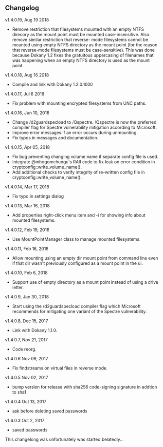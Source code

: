 

Changelog
------------
v1.4.0.19, Aug 19 2018
* Remove restriction that filesystems mounted with an empty NTFS direcory as the mount
  point must be mounted case-insensitive.  Also remove similar restriction that reverse-
  mode filesystems cannot be mounted using empty NTFS directory as the mount point (for
  the reason that reverse-mode filesystems must be case-sensitive).  This was done 
  because Dokany 1.2 fixes the gratuitous uppercasing of filenames that was happening
  when an empty NTFS directory is used as the mount point.
  
v1.4.0.18, Aug 16 2018
* Compile and link with Dokany 1.2.0.1000

v1.4.0.17, Jul 8 2018
* Fix problem with mounting encrypted filesystems from UNC paths.

v1.4.0.16, Jun 10, 2018
* Change /d2guardspecload to /Qspectre.  /Qspectre is now the preferred compiler
  flag for Spectre vulnerability mitigation according to Microsoft.
* Improve error messages if an error occurs during unmounting.
* Fix typos in messages and documentation.

v1.4.0.15, Apr 05, 2018
* Fix bug preventing changing volume name if separate config file is used.
* Integrate @mhogomchungu's RAII code to fix leak on error condition in 
  cryptconfig::write_volume_name().
* Add additional checks to verify integrity of re-written config file in 
  cryptconfig::write_volume_name().

v1.4.0.14, Mar 17, 2018
* Fix typo in settings dialog

v1.4.0.13, Mar 16, 2018
* Add properties right-click menu item and -i for showing info about
  mounted filesystems.

v1.4.0.12, Feb 19, 2018
* Use MountPointManager class to manage mounted filesystems.

v1.4.0.11, Feb 16, 2018
* Allow mounting using an empty dir mount point from command line even if that dir wasn't previously configured as a mount point in the ui.

v1.4.0.10, Feb 6, 2018
* Support use of empty directory as a mount point instead of using a drive letter.

v1.4.0.9, Jan 30, 2018
* Start using the /d2guardspecload compiler flag which Microsoft recommends for mitigating one variant of the Spectre vulnerability.

v1.4.0.8, Dec 15, 2017
* Link with Dokany 1.1.0.

v1.4.0.7,  Nov 21, 2017 
* Code reorg.

v1.4.0.6 Nov 09, 2017
* Fix findstreams on virtual files in reverse mode.

v1.4.0.5 Nov 02, 2017
 * bump version for release with sha256 code-signing signature in addtion to sha1
 
v1.4.0.4 Oct 13, 2017
* ask before deleting saved passwords

v1.4.0.3 Oct 2, 2017
* saved passwords

This changelong was unfortunately was started belatedly...

